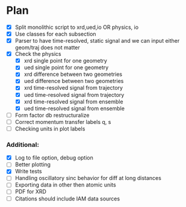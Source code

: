 # Plan
- [x] Split monolithic script to xrd,ued,io OR physics, io
- [x] Use classes for each subsection
- [x] Parser to have time-resolved, static signal and we can input either geom/traj does not matter
- [x] Check the physics 
  - [x] xrd single point for one geometry
  - [x] ued single point for one geometry
  - [x] xrd difference between two geometries
  - [x] ued difference between two geometries
  - [x] xrd time-resolved signal from trajectory
  - [x] ued time-resolved signal from trajectory
  - [x] xrd time-resolved signal from ensemble
  - [x] ued time-resolved signal from ensemble
- [ ] Form factor db restructuralize
- [ ] Correct momentum transfer labels q, s
- [ ] Checking units in plot labels

### Additional: 
- [x] Log to file option, debug option
- [ ] Better plotting
- [x] Write tests
- [ ] Handling oscillatory sinc behavior for diff at long distances
- [ ] Exporting data in other then atomic units
- [ ] PDF for XRD
- [ ] Citations should include IAM data sources
